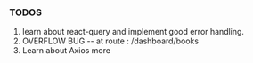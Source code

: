 ### TODOS

1. learn about react-query and implement good error handling.
2. OVERFLOW BUG -- at route : /dashboard/books
3. Learn about Axios more
